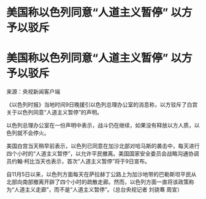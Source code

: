 # 美国称以色列同意“人道主义暂停” 以方予以驳斥

# 美国称以色列同意“人道主义暂停” 以方予以驳斥

来源：央视新闻客户端

《以色列时报》当地时间9日晚援引以色列总理办公室的消息称，以方驳斥了白宫关于以色列同意“人道主义暂停”的声明。

以色列总理办公室在一份声明中表示，战斗仍在继续，如果没有释放以方人质，以色列就不会停火。

美国白宫当天稍早前表示，以色列已同意在加沙北部对哈马斯的袭击中，每天进行四个小时的“人道主义暂停”，以允许平民撤离。美国国家安全委员会战略沟通协调员约翰·柯比当天也表示，首次“人道主义暂停”将于9日宣布。

自11月5日以来，以色列方面每天在萨拉赫丁公路上为加沙地带的巴勒斯坦平民从北部向南部撤离开辟了四个小时的疏散走廊。然而，以色列方面一直将该政策称为“人道主义走廊”，而不是“人道主义暂停”。（总台央视记者
刘骁骞 周宣）

